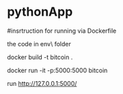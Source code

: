 # pythonApp
#insrtruction for running via Dockerfile

the code in env\ folder

docker build -t bitcoin .

docker run -it -p:5000:5000 bitcoin

run http://127.0.0.1:5000/

